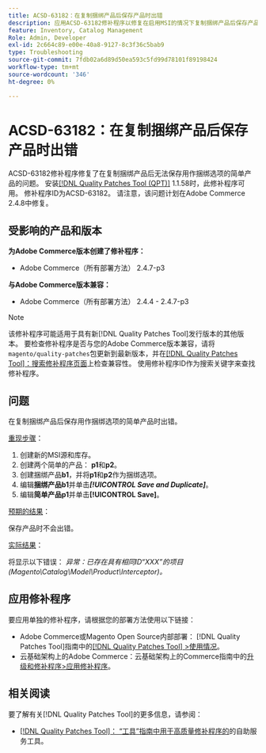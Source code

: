```yaml
---
title: ACSD-63182：在复制捆绑产品后保存产品时出错
description: 应用ACSD-63182修补程序以修复在启用MSI的情况下复制捆绑产品后保存产品时出现错误的Adobe Commerce问题。
feature: Inventory, Catalog Management
Role: Admin, Developer
exl-id: 2c664c89-e00e-40a8-9127-8c3f36c5bab9
type: Troubleshooting
source-git-commit: 7fdb02a6d89d50ea593c5fd99d78101f89198424
workflow-type: tm+mt
source-wordcount: '346'
ht-degree: 0%

---
```


# ACSD-63182：在复制捆绑产品后保存产品时出错

ACSD-63182修补程序修复了在复制捆绑产品后无法保存用作捆绑选项的简单产品的问题。 安装[[!DNL Quality Patches Tool (QPT)]](/help/tools/quality-patches-tool/quality-patches-tool-to-self-serve-quality-patches.md) 1.1.58时，此修补程序可用。 修补程序ID为ACSD-63182。 请注意，该问题计划在Adobe Commerce 2.4.8中修复。

## 受影响的产品和版本

**为Adobe Commerce版本创建了修补程序：**

* Adobe Commerce（所有部署方法） 2.4.7-p3

**与Adobe Commerce版本兼容：**

* Adobe Commerce（所有部署方法） 2.4.4 - 2.4.7-p3

>[!NOTE]
>
>该修补程序可能适用于具有新[!DNL Quality Patches Tool]发行版本的其他版本。 要检查修补程序是否与您的Adobe Commerce版本兼容，请将`magento/quality-patches`包更新到最新版本，并在[[!DNL Quality Patches Tool]：搜索修补程序页面](https://experienceleague.adobe.com/tools/commerce-quality-patches/index.html?lang=zh-Hans)上检查兼容性。 使用修补程序ID作为搜索关键字来查找修补程序。

## 问题

在复制捆绑产品后保存用作捆绑选项的简单产品时出错。

<u>重现步骤</u>：

1. 创建新的MSI源和库存。
1. 创建两个简单的产品： **p1**&#x200B;和&#x200B;**p2**。
1. 创建捆绑产品&#x200B;**b1**，并将&#x200B;**p1**&#x200B;和&#x200B;**p2**&#x200B;作为捆绑选项。
1. 编辑&#x200B;**捆绑产品b1**&#x200B;并单击&#x200B;***[!UICONTROL Save and Duplicate]***。
1. 编辑&#x200B;**简单产品p1**&#x200B;并单击&#x200B;**[!UICONTROL Save]**。

<u>预期的结果</u>：

保存产品时不会出错。

<u>实际结果</u>：

将显示以下错误：
*异常：已存在具有相同ID“XXX”的项目(Magento\Catalog\Model\Product\Interceptor)。*

## 应用修补程序

要应用单独的修补程序，请根据您的部署方法使用以下链接：

* Adobe Commerce或Magento Open Source内部部署： [!DNL Quality Patches Tool]指南中的[[!DNL Quality Patches Tool] >使用情况](/help/tools/quality-patches-tool/usage.md)。
* 云基础架构上的Adobe Commerce：云基础架构上的Commerce指南中的[升级和修补程序>应用修补程序](https://experienceleague.adobe.com/docs/commerce-cloud-service/user-guide/develop/upgrade/apply-patches.html?lang=zh-Hans)。

## 相关阅读

要了解有关[!DNL Quality Patches Tool]的更多信息，请参阅：

* [[!DNL Quality Patches Tool]： “工具”指南中用于高质量修补程序的](/help/tools/quality-patches-tool/quality-patches-tool-to-self-serve-quality-patches.md)的自助服务工具。
